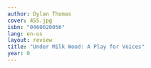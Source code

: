 ```yaml
---
author: Dylan Thomas
cover: 455.jpg
isbn: "0460020056"
lang: en-us
layout: review
title: "Under Milk Wood: A Play for Voices"
year: 0
---
```

